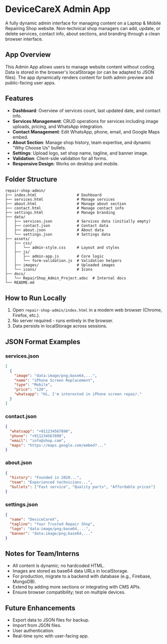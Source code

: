 # DeviceCareX Admin App

A fully dynamic admin interface for managing content on a Laptop & Mobile Repairing Shop website. Non-technical shop managers can add, update, or delete services, contact info, about sections, and branding through a clean browser interface.

## App Overview

This Admin App allows users to manage website content without coding. Data is stored in the browser's localStorage (or can be adapted to JSON files). The app dynamically renders content for both admin preview and public-facing user apps.

## Features

- **Dashboard**: Overview of services count, last updated date, and contact info.
- **Services Management**: CRUD operations for services including image uploads, pricing, and WhatsApp integration.
- **Contact Management**: Edit WhatsApp, phone, email, and Google Maps embed.
- **About Section**: Manage shop history, team expertise, and dynamic "Why Choose Us" bullets.
- **Settings**: Upload logo, set shop name, tagline, and banner image.
- **Validation**: Client-side validation for all forms.
- **Responsive Design**: Works on desktop and mobile.

## Folder Structure

```
repair-shop-admin/
├── index.html                  # Dashboard
├── services.html               # Manage services
├── about.html                  # Manage about section
├── contact.html                # Manage contact info
├── settings.html               # Manage branding
├── data/
│   ├── services.json           # Services data (initially empty)
│   ├── contact.json            # Contact data
│   ├── about.json              # About data
│   └── settings.json           # Settings data
├── assets/
│   ├── css/
│   │   └── admin-style.css     # Layout and styles
│   ├── js/
│   │   ├── admin-app.js        # Core logic
│   │   └── form-validation.js  # Validation helpers
│   ├── images/                 # Uploaded images
│   └── icons/                  # Icons
├── docs/
│   └── RepairShop_Admin_Project.adoc  # Internal docs
└── README.md
```

## How to Run Locally

1. Open `repair-shop-admin/index.html` in a modern web browser (Chrome, Firefox, etc.).
2. No server required - runs entirely in the browser.
3. Data persists in localStorage across sessions.

## JSON Format Examples

### services.json
```json
[
  {
    "image": "data:image/png;base64,...",
    "name": "iPhone Screen Replacement",
    "type": "Mobile",
    "price": "120",
    "whatsapp": "Hi, I'm interested in iPhone screen repair."
  }
]
```

### contact.json
```json
{
  "whatsapp": "+911234567890",
  "phone": "+911234567890",
  "email": "info@shop.com",
  "maps": "https://maps.google.com/embed?..."
}
```

### about.json
```json
{
  "history": "Founded in 2020...",
  "team": "Experienced technicians...",
  "bullets": ["Fast service", "Quality parts", "Affordable prices"]
}
```

### settings.json
```json
{
  "name": "DeviceCareX",
  "tagline": "Your Trusted Repair Shop",
  "logo": "data:image/png;base64,...",
  "banner": "data:image/png;base64,..."
}
```

## Notes for Team/Interns

- All content is dynamic; no hardcoded HTML.
- Images are stored as base64 data URLs in localStorage.
- For production, migrate to a backend with database (e.g., Firebase, MongoDB).
- Extend by adding more sections or integrating with CMS APIs.
- Ensure browser compatibility; test on multiple devices.

## Future Enhancements

- Export data to JSON files for backup.
- Import from JSON files.
- User authentication.
- Real-time sync with user-facing app.